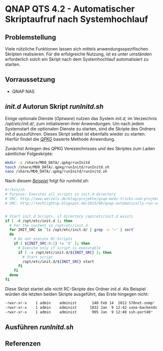 # QNAP QTS 4.2 - Automatischer Skriptaufruf nach Systemhochlauf


## Problemstellung

Viele nützliche Funktionen lassen sich mittels anwendungsspezifischen Skripten realisieren. Für die erfolgreiche Nutzung,
ist es unter umständen erforderlich solch ein Skript nach dem Systemhochlauf automatisiert zu starten.


## Vorraussetzung

* QNAP NAS


## _init.d_ Autorun Skript _runInitd.sh_

Einige optionale Dienste (_Optware_) nutzen das System _init.d_, im Verzeichnis _/opt/etc/init.d/_, zum initialisieren ihrer Anwendungen. Um nach jedem Systemstart die optionalen Dienste 
zu starten, sind die Skripte des Ordners _init.d_ auszuführen. Dieses Skript selbst ist ebenfalls wieder zu starten. Hierfür findet die 
_[QPKG][QNAP: Automatically run a script at startup]_ basierte Methode Anwendung.

Zunächst Anlegen des QPKG Verezeichnisses und des Skriptes zum Laden sämtlicher Folgeskripte:
```sh
mkdir -p /share/MD0_DATA/.qpkg/runInitd
touch /share/MD0_DATA/.qpkg/runInitd/runInitd.sh
nano /share/MD0_DATA/.qpkg/runInitd/runInitd.sh
``` 

Nach diesem _[Beispiel][Optware Init Skripte nach Booten starten]_ folgt für _runInitd.sh_:
```sh
#!/bin/sh
# Purpose: Executes all scripts in init.d directory
# SRC: http://www.welzels.de/blog/projekte/qnap-mods-tricks-und-projekte/optware-init-skripte-nach-$
# SRC: http://techlightup.blogspot.de/2013/08/qnap-automatically-run-script-at-startup.html


# Start init.d Scripts, if directory /opt/etc/init.d exists
if [ -d /opt/etc/init.d ]; then
  # For the content in /opt/etc/init.d
  for INIT_SRC in `ls /opt/etc/init.d/ | grep -v '~' | sort`
  do
    # Do not execute RC-Scripts
    if [ ${INIT_SRC:0:1} != 'S' ]; then
      # Execute only if script is executable
      if [ -x /opt/etc/init.d/${INIT_SRC} ]; then
        # Start script
        /opt/etc/init.d/${INIT_SRC} start
      fi
    fi
  done
fi
``` 

Diese Skript startet alle nicht RC-Skripte des Ordner _init.d_. Als Beispiel würden die letzten beiden Skripte ausgeführt, das Erste hingegen nicht:
```sh
-rwxr-xr-x    1 admin    administ       140 Feb 14  2012 S70net-snmp*
-rwxr-xr-x    1 admin    administ      1032 Jan  9 12:42 sane-backends*
-rwxr-xr-x    1 admin    administ       905 Jan  9 12:40 ssh-port40*
``` 


## Ausführen _runInitd.sh_




## Referenzen

<!--- Internetlinks -->
[QNAP: Automatically run a script at startup]:		http://techlightup.blogspot.de/2013/08/qnap-automatically-run-script-at-startup.html  							"Automatischer Skriptaufruf nach Systemhochlauf" 
[Optware Init Skripte nach Booten starten]:			http://www.welzels.de/blog/projekte/qnap-mods-tricks-und-projekte/optware-init-skripte-nach-booten-starten		"Ausführen von Startup Skripte des Ordners init.d" 
